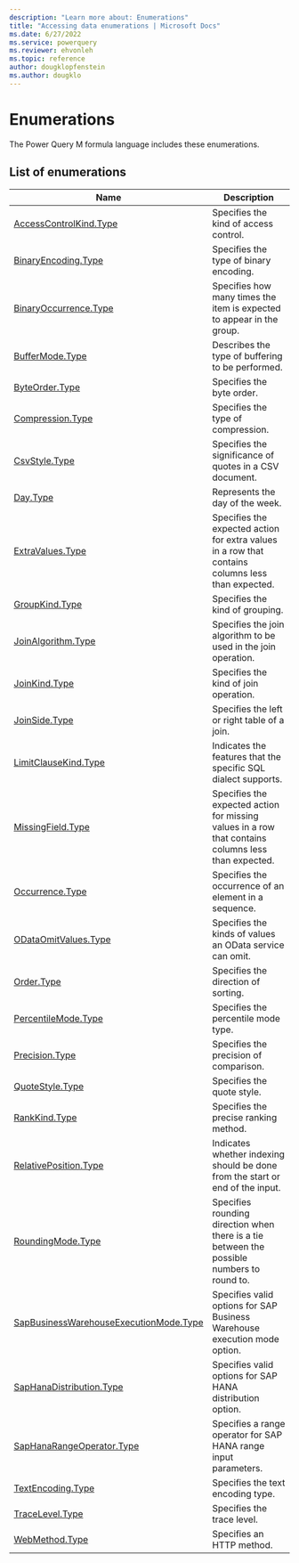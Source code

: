```yaml
---
description: "Learn more about: Enumerations"
title: "Accessing data enumerations | Microsoft Docs"
ms.date: 6/27/2022
ms.service: powerquery
ms.reviewer: ehvonleh
ms.topic: reference
author: dougklopfenstein
ms.author: dougklo
---
```

# Enumerations

The Power Query M formula language includes these enumerations.

## List of enumerations
  
|Name|Description|  
|------------|---------------|  
|[AccessControlKind.Type](accesscontrolkind-type.md)|Specifies the kind of access control.|
|[BinaryEncoding.Type](binaryencoding-type.md)|Specifies the type of binary encoding.|
|[BinaryOccurrence.Type](binaryoccurrence-type.md)|Specifies how many times the item is expected to appear in the group.|
|[BufferMode.Type](buffermode-type.md)|Describes the type of buffering to be performed.|
|[ByteOrder.Type](byteorder-type.md)|Specifies the byte order.|
|[Compression.Type](compression-type.md)|Specifies the type of compression.|
|[CsvStyle.Type](csvstyle-type.md)|Specifies the significance of quotes in a CSV document.|
|[Day.Type](day-type.md)|Represents the day of the week.|
|[ExtraValues.Type](extravalues-type.md) | Specifies the expected action for extra values in a row that contains columns less than expected.|
|[GroupKind.Type](groupkind-type.md) | Specifies the kind of grouping.|
|[JoinAlgorithm.Type](joinalgorithm-type.md) |Specifies the join algorithm to be used in the join operation.|
|[JoinKind.Type](joinkind-type.md) |Specifies the kind of join operation.|
|[JoinSide.Type](joinside-type.md) | Specifies the left or right table of a join.|
|[LimitClauseKind.Type](limitclausekind-type.md)|Indicates the features that the specific SQL dialect supports.|
|[MissingField.Type](missingfield-type.md)|Specifies the expected action for missing values in a row that contains columns less than expected.|
|[Occurrence.Type](occurrence-type.md)|Specifies the occurrence of an element in a sequence.|
|[ODataOmitValues.Type](odataomitvalues-type.md)|Specifies the kinds of values an OData service can omit.|
|[Order.Type](order-type.md) | Specifies the direction of sorting.|
|[PercentileMode.Type](percentilemode-type.md) | Specifies the percentile mode type.|
|[Precision.Type](precision-type.md)|Specifies the precision of comparison.|
|[QuoteStyle.Type](quotestyle-type.md) | Specifies the quote style.|
|[RankKind.Type](rankkind-type.md)|Specifies the precise ranking method.|
|[RelativePosition.Type](relativeposition-type.md) | Indicates whether indexing should be done from the start or end of the input.|
|[RoundingMode.Type](roundingmode-type.md)|Specifies rounding direction when there is a tie between the possible numbers to round to.|
|[SapBusinessWarehouseExecutionMode.Type](sapbusinesswarehouseexecutionmode-type.md)|Specifies valid options for SAP Business Warehouse execution mode option.|
|[SapHanaDistribution.Type](saphanadistribution-type.md)|Specifies valid options for SAP HANA distribution option.|
|[SapHanaRangeOperator.Type](saphanarangeoperator-type.md)|Specifies a range operator for SAP HANA range input parameters.|
|[TextEncoding.Type](textencoding-type.md) | Specifies the text encoding type.|
|[TraceLevel.Type](tracelevel-type.md)|Specifies the trace level.|  
|[WebMethod.Type](webmethod-type.md) |Specifies an HTTP method.|
